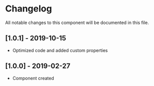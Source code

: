 # Changelog
All notable changes to this component will be documented in this file.

## [1.0.1] - 2019-10-15
- Optimized code and added custom properties

## [1.0.0] - 2019-02-27
- Component created
